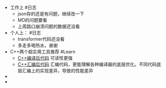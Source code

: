 - 工作上 #日志
	- json存的还是有问题，继续改一下
	- MD的问题要看
	- 上周路口崩溃问题的数据还没看
- 个人上： #日志
	- transformer代码还没看
	- 多走多喝热水，谢谢
- C++两个超实用工具推荐 #Learn
	- [C++编译后代码](https://cppinsights.io/) 可读性更强
	- [C++汇编后代码](https://godbolt.org/) 汇编代码，更能理解各种编译器的底层优化。不同代码底层汇编上的实现差异，导致的性能差异
-
-